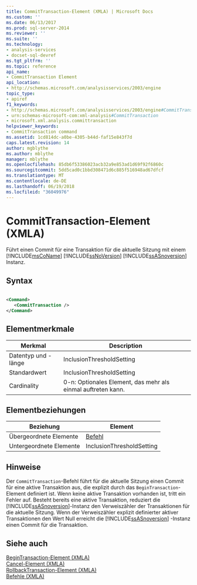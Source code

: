 ```yaml
---
title: CommitTransaction-Element (XMLA) | Microsoft Docs
ms.custom: ''
ms.date: 06/13/2017
ms.prod: sql-server-2014
ms.reviewer: ''
ms.suite: ''
ms.technology:
- analysis-services
- docset-sql-devref
ms.tgt_pltfrm: ''
ms.topic: reference
api_name:
- CommitTransaction Element
api_location:
- http://schemas.microsoft.com/analysisservices/2003/engine
topic_type:
- apiref
f1_keywords:
- http://schemas.microsoft.com/analysisservices/2003/engine#CommitTransaction
- urn:schemas-microsoft-com:xml-analysis#CommitTransaction
- microsoft.xml.analysis.committransaction
helpviewer_keywords:
- CommitTransaction command
ms.assetid: 1cd814dc-a0be-4305-b44d-faf15e843f7d
caps.latest.revision: 14
author: mgblythe
ms.author: mblythe
manager: mblythe
ms.openlocfilehash: 85db6f53386023acb32a9e853ad1d69f92f6860c
ms.sourcegitcommit: 5dd5cad0c1bbd308471d6c885f516948ad67dfcf
ms.translationtype: MT
ms.contentlocale: de-DE
ms.lasthandoff: 06/19/2018
ms.locfileid: "36049976"
---
```

# <a name="committransaction-element-xmla"></a>CommitTransaction-Element (XMLA)
  Führt einen Commit für eine Transaktion für die aktuelle Sitzung mit einem [!INCLUDE[msCoName](../../../includes/msconame-md.md)] [!INCLUDE[ssNoVersion](../../../includes/ssnoversion-md.md)] [!INCLUDE[ssASnoversion](../../../includes/ssasnoversion-md.md)] Instanz.  
  
## <a name="syntax"></a>Syntax  
  
```xml  
  
<Command>  
   <CommitTransaction />  
</Command>  
```  
  
## <a name="element-characteristics"></a>Elementmerkmale  
  
|Merkmal|Description|  
|--------------------|-----------------|  
|Datentyp und -länge|InclusionThresholdSetting|  
|Standardwert|InclusionThresholdSetting|  
|Cardinality|0-n: Optionales Element, das mehr als einmal auftreten kann.|  
  
## <a name="element-relationships"></a>Elementbeziehungen  
  
|Beziehung|Element|  
|------------------|-------------|  
|Übergeordnete Elemente|[Befehl](../xml-elements-properties/command-element-xmla.md)|  
|Untergeordnete Elemente|InclusionThresholdSetting|  
  
## <a name="remarks"></a>Hinweise  
 Der `CommitTransaction`-Befehl führt für die aktuelle Sitzung einen Commit für eine aktive Transaktion aus, die explizit durch das `BeginTransaction`-Element definiert ist. Wenn keine aktive Transaktion vorhanden ist, tritt ein Fehler auf. Besteht bereits eine aktive Transaktion, reduziert die [!INCLUDE[ssASnoversion](../../../includes/ssasnoversion-md.md)]-Instanz den Verweiszähler der Transaktionen für die aktuelle Sitzung. Wenn der Verweiszähler explizit definierter aktiver Transaktionen den Wert Null erreicht die [!INCLUDE[ssASnoversion](../../../includes/ssasnoversion-md.md)] -Instanz einen Commit für die Transaktion.  
  
## <a name="see-also"></a>Siehe auch  
 [BeginTransaction-Element &#40;XMLA&#41;](begintransaction-element-xmla.md)   
 [Cancel-Element &#40;XMLA&#41;](cancel-element-xmla.md)   
 [RollbackTransaction-Element &#40;XMLA&#41;](rollbacktransaction-element-xmla.md)   
 [Befehle &#40;XMLA&#41;](xml-elements-commands.md)  
  
  